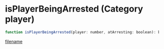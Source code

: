# isPlayerBeingArrested (Category player)

```js
function isPlayerBeingArrested(player: number, atArresting: boolean): boolean
```

[filename](isPlayerBeingArrested_m.md ':include')